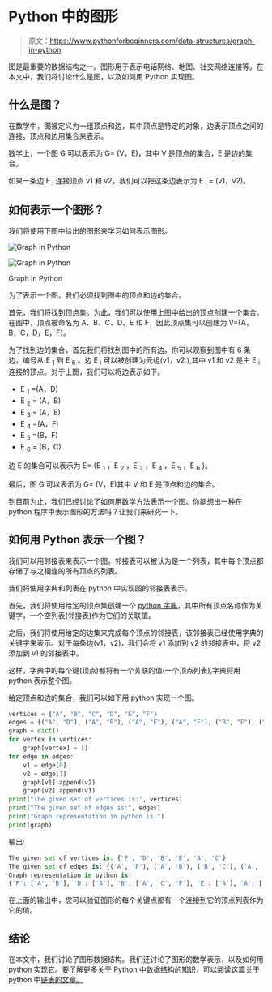# Python 中的图形

> 原文：<https://www.pythonforbeginners.com/data-structures/graph-in-python>

图是最重要的数据结构之一。图形用于表示电话网络、地图、社交网络连接等。在本文中，我们将讨论什么是图，以及如何用 Python 实现图。

## 什么是图？

在数学中，图被定义为一组顶点和边，其中顶点是特定的对象，边表示顶点之间的连接。顶点和边用集合来表示。

数学上，一个图 G 可以表示为 G= (V，E)，其中 V 是顶点的集合，E 是边的集合。

如果一条边 E <sub>i</sub> 连接顶点 v1 和 v2，我们可以把这条边表示为 E <sub>i</sub> = (v1，v2)。

## 如何表示一个图形？

我们将使用下图中给出的图形来学习如何表示图形。

![Graph in Python](img/508fe290a193f247bba06c8c13736bfa.png)

<noscript><img src="img/730c31efd826443c7a8722c15ff89b60.png" alt="Graph in Python" class="wp-image-9570" width="729" height="470" srcset="https://www.pythonforbeginners.com/wp-content/uploads/Graph-in-Python1.png 516w, https://www.pythonforbeginners.com/wp-content/uploads/Graph-in-Python1-300x194.png 300w" sizes="(max-width: 729px) 100vw, 729px" data-original-src="https://www.pythonforbeginners.com/wp-content/uploads/Graph-in-Python1.png"/></noscript>

Graph in Python

为了表示一个图，我们必须找到图中的顶点和边的集合。

首先，我们将找到顶点集。为此，我们可以使用上图中给出的顶点创建一个集合。在图中，顶点被命名为 A、B、C、D、E 和 F，因此顶点集可以创建为 V={A，B，C，D，E，F}。

为了找到边的集合，首先我们将找到图中的所有边。你可以观察到图中有 6 条边，编号从 E <sub>1</sub> 到 E <sub>6</sub> 。边 E <sub>i</sub> 可以被创建为元组(v1，v2 ),其中 v1 和 v2 是由 E <sub>i</sub> 连接的顶点。对于上图，我们可以将边表示如下。

*   E <sub>1</sub> =(A，D)
*   E <sub>2</sub> = (A，B)
*   E <sub>3</sub> = (A，E)
*   E <sub>4</sub> =(A，F)
*   E <sub>5</sub> =(B，F)
*   E <sub>6</sub> = (B，C)

边 E 的集合可以表示为 E= {E <sub>1</sub> ，E <sub>2</sub> ，E <sub>3</sub> ，E <sub>4</sub> ，E <sub>5</sub> ，E <sub>6</sub> }。

最后，图 G 可以表示为 G= (V，E)其中 V 和 E 是顶点和边的集合。

到目前为止，我们已经讨论了如何用数学方法表示一个图。你能想出一种在 python 程序中表示图形的方法吗？让我们来研究一下。

## 如何用 Python 表示一个图？

我们可以用邻接表来表示一个图。邻接表可以被认为是一个列表，其中每个顶点都存储了与之相连的所有顶点的列表。

我们将使用字典和列表在 python 中实现图的邻接表表示。

首先，我们将使用给定的顶点集创建一个 [python 字典](https://www.pythonforbeginners.com/dictionary/how-to-use-dictionaries-in-python/)，其中所有顶点名称作为关键字，一个空列表(邻接表)作为它们的关联值。

之后，我们将使用给定的边集来完成每个顶点的邻接表，该邻接表已经使用字典的关键字来表示。对于每条边(v1，v2)，我们会将 v1 添加到 v2 的邻接表中，将 v2 添加到 v1 的邻接表中。

这样，字典中的每个键(顶点)都将有一个关联的值(一个顶点列表),字典将用 python 表示整个图。

给定顶点和边的集合，我们可以如下用 python 实现一个图。

```py
vertices = {"A", "B", "C", "D", "E", "F"}
edges = {("A", "D"), ("A", "B"), ("A", "E"), ("A", "F"), ("B", "F"), ("B", "C")}
graph = dict()
for vertex in vertices:
    graph[vertex] = []
for edge in edges:
    v1 = edge[0]
    v2 = edge[1]
    graph[v1].append(v2)
    graph[v2].append(v1)
print("The given set of vertices is:", vertices)
print("The given set of edges is:", edges)
print("Graph representation in python is:")
print(graph) 
```

输出:

```py
The given set of vertices is: {'F', 'D', 'B', 'E', 'A', 'C'}
The given set of edges is: {('A', 'F'), ('A', 'B'), ('B', 'C'), ('A', 'D'), ('A', 'E'), ('B', 'F')}
Graph representation in python is:
{'F': ['A', 'B'], 'D': ['A'], 'B': ['A', 'C', 'F'], 'E': ['A'], 'A': ['F', 'B', 'D', 'E'], 'C': ['B']}
```

在上面的输出中，您可以验证图形的每个关键点都有一个连接到它的顶点列表作为它的值。

## 结论

在本文中，我们讨论了图形数据结构。我们还讨论了图形的数学表示，以及如何用 python 实现它。要了解更多关于 Python 中数据结构的知识，可以阅读这篇关于 python 中[链表的文章。](https://www.pythonforbeginners.com/lists/linked-list-in-python)